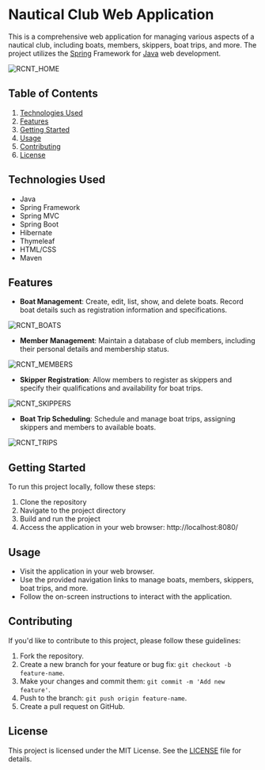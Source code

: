# Nautical Club Web Application

This is a comprehensive web application for managing various aspects of a 
nautical club, including boats, members, skippers, boat trips, and more. 
The project utilizes the [Spring](https://spring.io/) Framework for 
[Java](https://www.java.com/en/) web development.

![RCNT_HOME](https://github.com/enriqueseor/club-nautico-app/assets/101838134/3946e67f-62b7-4427-bcca-71b3dea2a942)

## Table of Contents

1. [Technologies Used](#technologies-used)
2. [Features](#features)
3. [Getting Started](#getting-started)
4. [Usage](#usage)
5. [Contributing](#contributing)
6. [License](#license)

## Technologies Used

- Java
- Spring Framework
- Spring MVC
- Spring Boot
- Hibernate
- Thymeleaf
- HTML/CSS
- Maven

## Features

- **Boat Management**: Create, edit, list, show, and delete boats. Record boat details such as registration information and specifications.

![RCNT_BOATS](https://github.com/enriqueseor/club-nautico-app/assets/101838134/8982814b-5610-4634-85b8-5e8689a2d69c)

- **Member Management**: Maintain a database of club members, including their personal details and membership status.

![RCNT_MEMBERS](https://github.com/enriqueseor/club-nautico-app/assets/101838134/8b58fea3-d943-4528-a287-67a5a4dad3a5)

- **Skipper Registration**: Allow members to register as skippers and specify their qualifications and availability for boat trips.

![RCNT_SKIPPERS](https://github.com/enriqueseor/club-nautico-app/assets/101838134/955a6acf-befc-4a1f-9099-1ffeccfb751b)

- **Boat Trip Scheduling**: Schedule and manage boat trips, assigning skippers and members to available boats.

![RCNT_TRIPS](https://github.com/enriqueseor/club-nautico-app/assets/101838134/52ff6a39-245b-4bd6-aa55-37b4b82c2532)

## Getting Started

To run this project locally, follow these steps:

1. Clone the repository
2. Navigate to the project directory
3. Build and run the project
4. Access the application in your web browser: http://localhost:8080/

## Usage

- Visit the application in your web browser.
- Use the provided navigation links to manage boats, members, skippers, boat trips, and more.
- Follow the on-screen instructions to interact with the application.

## Contributing

If you'd like to contribute to this project, please follow these guidelines:

1. Fork the repository.
2. Create a new branch for your feature or bug fix: `git checkout -b feature-name`.
3. Make your changes and commit them: `git commit -m 'Add new feature'`.
4. Push to the branch: `git push origin feature-name`.
5. Create a pull request on GitHub.

## License

This project is licensed under the MIT License. See the [LICENSE](LICENSE) file for details.
